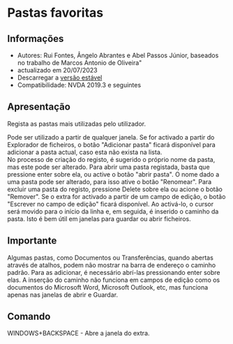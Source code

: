 # Pastas favoritas


## Informações
* Autores: Rui Fontes, Ângelo Abrantes e Abel Passos Júnior, baseados no trabalho de Marcos Antonio de Oliveira"
* actualizado em 20/07/2023
* Descarregar a [versão estável][1]
* Compatibilidade: NVDA 2019.3 e seguintes


## Apresentação
Regista as pastas mais utilizadas pelo utilizador. 

Pode ser utilizado a partir de qualquer janela. 
Se for activado a partir do Explorador de ficheiros, o botão "Adicionar pasta" ficará disponível para adicionar a pasta actual, caso esta não exista na lista.  
No processo de criação do registo, é sugerido o próprio nome da pasta, mas este pode ser alterado. 
Para abrir uma pasta registada, basta que pressione enter sobre ela, ou active o botão "abrir pasta". 
O nome dado a uma pasta pode ser alterado, para isso ative o botão "Renomear". 
Para excluir uma pasta do registo, pressione Delete sobre ela ou acione o botão "Remover". 
Se o extra for activado a partir de um campo de edição, o botão "Escrever no campo de edição" ficará disponível.
Ao activá-lo, o cursor será movido para o início da linha e, em seguida, é inserido o caminho da pasta.
Isto é bem útil em janelas para guardar ou abrir ficheiros.


## Importante
 Algumas pastas, como Documentos ou Transferências, quando abertas através de atalhos, podem não mostrar na barra de endereço o caminho padrão.
Para as adicionar, é necessário abrí-las pressionando  enter sobre elas. 
A inserção do caminho não funciona em campos de edição como os documentos do Microsoft Word, Microsoft Outlook, etc, mas funciona apenas nas janelas de abrir e Guardar.


## Comando
WINDOWS+BACKSPACE - Abre a janela do extra.

[1]: https://github.com/ruifontes/favoriteFolders/releases/download/2023.07.20/favoriteFolders-2023.07.20.nvda-addon
